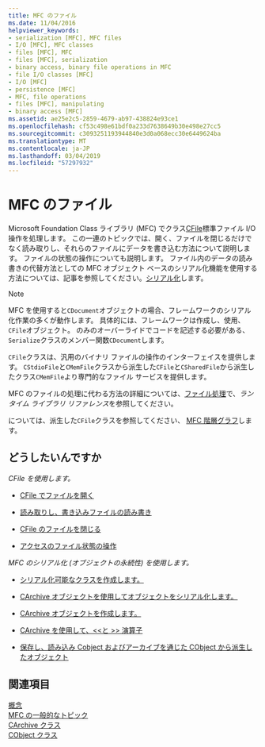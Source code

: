 ```yaml
---
title: MFC のファイル
ms.date: 11/04/2016
helpviewer_keywords:
- serialization [MFC], MFC files
- I/O [MFC], MFC classes
- files [MFC], MFC
- files [MFC], serialization
- binary access, binary file operations in MFC
- file I/O classes [MFC]
- I/O [MFC]
- persistence [MFC]
- MFC, file operations
- files [MFC], manipulating
- binary access [MFC]
ms.assetid: ae25e2c5-2859-4679-ab97-438824e93ce1
ms.openlocfilehash: cf53c498e61bdf0a233d7638649b30e498e27cc5
ms.sourcegitcommit: c3093251193944840e3d0a068ecc30e6449624ba
ms.translationtype: MT
ms.contentlocale: ja-JP
ms.lasthandoff: 03/04/2019
ms.locfileid: "57297932"
---
```

# <a name="files-in-mfc"></a>MFC のファイル

Microsoft Foundation Class ライブラリ (MFC) でクラス[CFile](../mfc/reference/cfile-class.md)標準ファイル I/O 操作を処理します。 この一連のトピックでは、開く、ファイルを閉じるだけでなく読み取りし、それらのファイルにデータを書き込む方法について説明します。 ファイルの状態の操作についても説明します。 ファイル内のデータの読み書きの代替方法としての MFC オブジェクト ベースのシリアル化機能を使用する方法については、記事を参照してください。[シリアル化](../mfc/serialization-in-mfc.md)します。

> [!NOTE]
>  MFC を使用すると`CDocument`オブジェクトの場合、フレームワークのシリアル化作業の多くが動作します。 具体的には、フレームワークは作成し、使用、`CFile`オブジェクト。 のみのオーバーライドでコードを記述する必要がある、`Serialize`クラスのメンバー関数`CDocument`します。

`CFile`クラスは、汎用のバイナリ ファイルの操作のインターフェイスを提供します。 `CStdioFile`と`CMemFile`クラスから派生した`CFile`と`CSharedFile`から派生したクラス`CMemFile`より専門的なファイル サービスを提供します。

MFC のファイルの処理に代わる方法の詳細については、[ファイル処理](../c-runtime-library/file-handling.md)で、*ランタイム ライブラリ リファレンス*を参照してください。

については、派生した`CFile`クラスを参照してください、 [MFC 階層グラフ](../mfc/hierarchy-chart.md)します。

## <a name="what-do-you-want-to-do"></a>どうしたいんですか

*CFile を使用します。*

- [CFile でファイルを開く](../mfc/opening-files.md)

- [読み取りし、書き込みファイルの読み書き](../mfc/reading-and-writing-files.md)

- [CFile のファイルを閉じる](../mfc/closing-files.md)

- [アクセスのファイル状態の操作](../mfc/accessing-file-status.md)

*MFC のシリアル化 (オブジェクトの永続性) を使用します。*

- [シリアル化可能なクラスを作成します。](../mfc/serialization-making-a-serializable-class.md)

- [CArchive オブジェクトを使用してオブジェクトをシリアル化します。](../mfc/serialization-serializing-an-object.md)

- [CArchive オブジェクトを作成します。](../mfc/two-ways-to-create-a-carchive-object.md)

- [CArchive を使用して、<\<と >> 演算子](../mfc/using-the-carchive-output-and-input-operators.md)

- [保存し、読み込み Cobject およびアーカイブを通じた CObject から派生したオブジェクト](../mfc/storing-and-loading-cobjects-via-an-archive.md)

## <a name="see-also"></a>関連項目

[概念](../mfc/mfc-concepts.md)<br/>
[MFC の一般的なトピック](../mfc/general-mfc-topics.md)<br/>
[CArchive クラス](../mfc/reference/carchive-class.md)<br/>
[CObject クラス](../mfc/reference/cobject-class.md)
